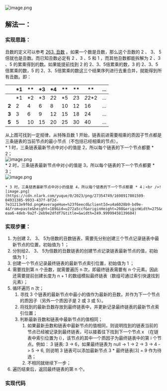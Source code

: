 ![image.png](https://cdn.nlark.com/yuque/0/2023/png/27354749/1698631824150-e04b7a3b-2aeb-455c-bb34-2b13531e9513.png#averageHue=%23f9f9f9&clientId=u83ae479f-7a9d-4&from=paste&id=u126afa77&originHeight=490&originWidth=523&originalType=binary&ratio=2.200000047683716&rotation=0&showTitle=false&size=39874&status=done&style=none&taskId=ud39472a8-8755-4ade-80d9-e223950fa5f&title=)
## 解法一：
### 实现思路：
丑数的定义可以参考 [263. 丑数](https://www.yuque.com/u26951862/petxba/tc2p1oukmzr707sf) 。如果一个数是丑数，那么这个丑数的 2 、 3、 5 倍就也是丑数。而已知丑数必定有 2 、3 、5 和 1 ，而其他丑数都能拆解为 2 、3 、5 的累乘得到的数。如果能提前找到 2 的 2、3、5倍累乘的数，3 的 2、3、5倍累乘的数，5 的 2、3、5倍累乘的数这三个结果序列进行去重合并，就能得到所有丑数。即：

|  | ***1** | ** | ***3** | ***4** | ** | ** | ** | **...** |
| --- | --- | --- | --- | --- | --- | --- | --- | --- |
|  | *1 | *2 | *3 | *2*2 | *5 | *2*3 | *2*2*2 | ... |
| **2** | 2 | 4 | 6  | 8 | 10 | 12 | 16 | ... |
| **3** | 3 | 6 | 9 | 12 | 15  | 18 | 24 | ... |
| **5** | 5 | 10 | 15 | 20 | 25 | 30 | 40 | ... |


从上图可找到一定规律，从特殊丑数 1 开始，链表前进需要相乘的质因子节点都是三条链表的当前节点的最小节点（不包括已经相乘的节点）。<br /> * 1 时，三条链表最新节点中对小的值是 2，所以每个链表的下一个节点都要 * 2；<br />![image.png](https://cdn.nlark.com/yuque/0/2023/png/27354749/1698917729093-9db66b38-2978-4cf6-9804-e10f8eb28a05.png#averageHue=%23f8e7d0&clientId=u4a6028b9-bd9e-4&from=paste&height=188&id=u7b9b5176&originHeight=207&originWidth=105&originalType=binary&ratio=1.100000023841858&rotation=0&showTitle=false&size=3430&status=done&style=none&taskId=u07aa9bc4-7fc8-4315-a8cd-12e1af03ad2&title=&width=95.45454338562395)<br /> 	* 2 时，三条链表最新节点中对小的值是 3，所以每个链表的下一个节点都要 * 3；<br />![image.png](https://cdn.nlark.com/yuque/0/2023/png/27354749/1698917770061-31f984c6-6062-42b3-ad5a-2298295eadb0.png#averageHue=%23f4edcd&clientId=u4a6028b9-bd9e-4&from=paste&height=182&id=u2119ca93&originHeight=200&originWidth=176&originalType=binary&ratio=1.100000023841858&rotation=0&showTitle=false&size=6313&status=done&style=none&taskId=uf9436f1b-aec1-4955-b8f5-20c1d0e412e&title=&width=159.99999653209346)

	* 3 时，三条链表最新节点中对小的值是 4，所以每个链表的下一个节点都要 * 4；<br />![image.png](https://cdn.nlark.com/yuque/0/2023/png/27354749/1698917801509-04931385-9933-437f-8f2d-7e31213e9f6d.png#averageHue=%23f6eecd&clientId=u4a6028b9-bd9e-4&from=paste&height=189&id=u272a5ccf&originHeight=208&originWidth=275&originalType=binary&ratio=1.100000023841858&rotation=0&showTitle=false&size=9345&status=done&style=none&taskId=u73a07760-eaa6-4deb-9a2f-2eb9e2dfdf7&title=&width=249.99999458139604)
### 实现步骤：

1. 为创建 2、 3、 5为倍数的丑数链表，需要先分别创建三个节点记录链表中最新节点的位置，初始值为 1 ；
2. 分别给2、 3、 5为倍数的丑数链表的创建节点记录链表最新节点的值，初始值为 1；
3. 创建一个节点记录最终链表的最新节点索引位置，初始值为 1 ；
4. 需要找到第 n 个丑数，就需要遍历 n 次，即最终链表需要有 n 个元素。因此还需要提前创建长度为 n + 1 的数组模拟最终链表（数组可通过索引快速找到元素）；
5. 循环遍历 n 次；
   1. 寻找 3 个链表的最新节点中最小的值作为最新的丑数，并作为下一个节点的质因子（另外一个质因子是 2 或 3 或 5）。
   2. 将找到的最新丑数存放到最终链表中，并更新记录最终链表的最新节点索引位置；
   3. 判断最新丑数和链表中最新节点的值相同；
      1. 如果最新丑数和链表中最新节点的值相同，则说明找到的链表当前的节点已经被记录到最终链表，可以接着往下找到下一个节点 x （在链表中索引位置为 i），该节点的其中一个质因子为最终链表中的第 i 个节点。例如： 3 链表: 3 -> 6，如果最终链表为 null -> 1 -> 2 -> 3 -> 4 -> 5 -> 6, 则说明 3 链表可以添加最新节点 3 * 最终链表[3] = 9 作为待选；
      2. 不相同就继续下一步；
6. 遍历结束后，返回最终链表的第 n 个。
### 实现代码
